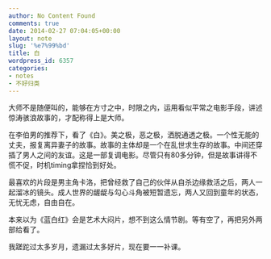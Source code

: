 ```yaml
---
author: No Content Found
comments: true
date: 2014-02-27 07:04:05+00:00
layout: note
slug: '%e7%99%bd'
title: 白
wordpress_id: 6357
categories:
- notes
- 不好归类
---
```


大师不是随便叫的，能够在方寸之中，时限之内，运用看似平常之电影手段，讲述惊涛骇浪故事的，才配称得上是大师。





在李伯男的推荐下，看了《白》。美之极，恶之极，洒脱通透之极。一个性无能的丈夫，报复离异妻子的故事。故事的主体却是一个在乱世求生存的故事。中间还穿插了男人之间的友谊。这是一部复调电影。尽管只有80多分钟，但是故事讲得不慌不促，时机timing拿捏恰到好处。





最喜欢的片段是男主角卡洛，把曾经救了自己的伙伴从自杀边缘救活之后，两人一起溜冰的镜头。成人世界的龌龊与勾心斗角被短暂遗忘，两人又回到童年的状态，无忧无虑，自由自在。





本来以为《蓝白红》会是艺术大闷片，想不到这么情节剧。等有空了，再把另外两部给看了。





我蹉跎过太多岁月，遗漏过太多好片，现在要一一补课。 

